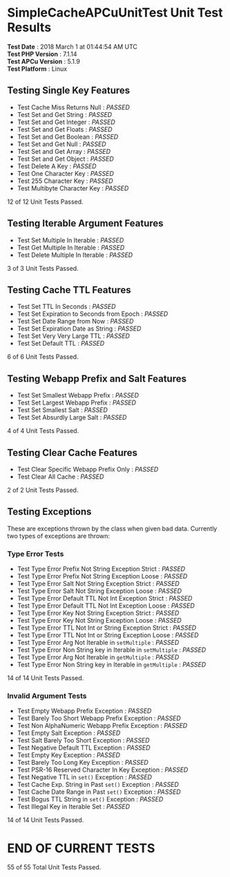SimpleCacheAPCuUnitTest Unit Test Results
=========================================

__Test Date__         : 2018 March 1 at 01:44:54 AM UTC  
__Test PHP Version__  : 7.1.14  
__Test APCu Version__ : 5.1.9  
__Test Platform__     : Linux  


Testing Single Key Features
---------------------------

* Test Cache Miss Returns Null : *PASSED*
* Test Set and Get String      : *PASSED*
* Test Set and Get Integer     : *PASSED*
* Test Set and Get Floats      : *PASSED*
* Test Set and Get Boolean     : *PASSED*
* Test Set and Get Null        : *PASSED*
* Test Set and Get Array       : *PASSED*
* Test Set and Get Object      : *PASSED*
* Test Delete A Key            : *PASSED*
* Test One Character Key       : *PASSED*
* Test 255 Character Key       : *PASSED*
* Test Multibyte Character Key : *PASSED*

12 of 12 Unit Tests Passed.


Testing Iterable Argument Features
----------------------------------

* Test Set Multiple In Iterable    : *PASSED*
* Test Get Multiple In Iterable    : *PASSED*
* Test Delete Multiple In Iterable : *PASSED*

3 of 3 Unit Tests Passed.


Testing Cache TTL Features
--------------------------

* Test Set TTL In Seconds                   : *PASSED*
* Test Set Expiration to Seconds from Epoch : *PASSED*
* Test Set Date Range from Now              : *PASSED*
* Test Set Expiration Date as String        : *PASSED*
* Test Set Very Very Large TTL              : *PASSED*
* Test Set Default TTL                      : *PASSED*

6 of 6 Unit Tests Passed.


Testing Webapp Prefix and Salt Features
---------------------------------------

* Test Set Smallest Webapp Prefix : *PASSED*
* Test Set Largest Webapp Prefix  : *PASSED*
* Test Set Smallest Salt          : *PASSED*
* Test Set Absurdly Large Salt    : *PASSED*

4 of 4 Unit Tests Passed.


Testing Clear Cache Features
----------------------------

* Test Clear Specific Webapp Prefix Only : *PASSED*
* Test Clear All Cache                   : *PASSED*

2 of 2 Unit Tests Passed.


Testing Exceptions
------------------

These are exceptions thrown by the class when given bad data. Currently two types of
exceptions are thrown:

### Type Error Tests

* Test Type Error Prefix Not String Exception Strict           : *PASSED*
* Test Type Error Prefix Not String Exception Loose            : *PASSED*
* Test Type Error Salt Not String Exception Strict             : *PASSED*
* Test Type Error Salt Not String Exception Loose              : *PASSED*
* Test Type Error Default TTL Not Int Exception Strict         : *PASSED*
* Test Type Error Default TTL Not Int Exception Loose          : *PASSED*
* Test Type Error Key Not String Exception Strict              : *PASSED*
* Test Type Error Key Not String Exception Loose               : *PASSED*
* Test Type Error TTL Not Int or String Exception Strict       : *PASSED*
* Test Type Error TTL Not Int or String Exception Loose        : *PASSED*
* Test Type Error Arg Not Iterable in `setMultiple`            : *PASSED*
* Test Type Error Non String key in Iterable in `setMultiple`  : *PASSED*
* Test Type Error Arg Not Iterable in `getMultiple`            : *PASSED*
* Test Type Error Non String key in Iterable in `getMultiple`  : *PASSED*

14 of 14 Unit Tests Passed.

### Invalid Argument Tests

* Test Empty Webapp Prefix Exception                   : *PASSED*
* Test Barely Too Short Webapp Prefix Exception        : *PASSED*
* Test Non AlphaNumeric Webapp Prefix Exception        : *PASSED*
* Test Empty Salt Exception                            : *PASSED*
* Test Salt Barely Too Short Exception                 : *PASSED*
* Test Negative Default TTL Exception                  : *PASSED*
* Test Empty Key Exception                             : *PASSED*
* Test Barely Too Long Key Exception                   : *PASSED*
* Test PSR-16 Reserved Character In Key Exception      : *PASSED*
* Test Negative TTL in `set()` Exception               : *PASSED*
* Test Cache Exp. String in Past `set()` Exception     : *PASSED*
* Test Cache Date Range in Past `set()` Exception      : *PASSED*
* Test Bogus TTL String in `set()` Exception           : *PASSED*
* Test Illegal Key in Iterable Set                     : *PASSED*

14 of 14 Unit Tests Passed.


__END OF CURRENT TESTS__
========================

55 of 55 Total Unit Tests Passed.
